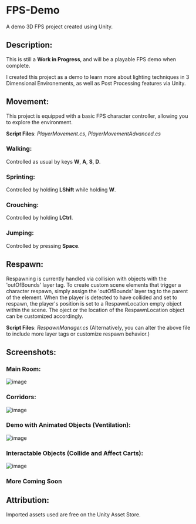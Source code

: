 # FPS-Demo
A demo 3D FPS project created using Unity. 

## Description:
This is still a __Work in Progress__, and will be a playable FPS demo when complete.

I created this project as a demo to learn more about lighting techniques in 3 Dimensional Environements, as well as Post Processing features via Unity.

## Movement:
This project is equipped with a basic FPS character controller, allowing you to explore the environment.

__Script Files__: _PlayerMovement.cs_, _PlayerMovementAdvanced.cs_

### Walking:
Controlled as usual by keys __W__, __A__, __S__, __D__.
### Sprinting:
Controlled by holding __LShift__ while holding __W__.
### Crouching:
Controlled by holding __LCtrl__.
### Jumping:
Controlled by pressing __Space__.

## Respawn:
Respawning is currently handled via collision with objects with the 'outOfBounds' layer tag. To create custom scene elements that trigger a character respawn, simply assign the 'outOfBounds' layer tag to the parent of the element.
When the player is detected to have collided and set to respawn, the player's position is set to a RespawnLocation empty object within the scene. The oject or the location of the RespawnLocation object can be customized accordingly.

__Script Files__: _RespawnManager.cs_
(Alternatively, you can alter the above file to include more layer tags or customize respawn behavior.)

## Screenshots:
### Main Room:
![image](https://github.com/VictorAuYeung/FPS-Demo/assets/69711600/5457b419-3ccb-4924-9986-9cac247f5a7f)

### Corridors:
![image](https://github.com/VictorAuYeung/FPS-Demo/assets/69711600/e518734b-6c08-4dd5-a4d0-f2611c01628c)

### Demo with Animated Objects (Ventilation):
![image](https://github.com/VictorAuYeung/FPS-Demo/assets/69711600/e97258fb-59b2-4793-94e8-05411c24bf9c)

### Interactable Objects (Collide and Affect Carts):
![image](https://github.com/VictorAuYeung/FPS-Demo/assets/69711600/3f5e53bd-3407-457f-b583-5ef2635015e2)

### More Coming Soon

## Attribution:
Imported assets used are free on the Unity Asset Store.
